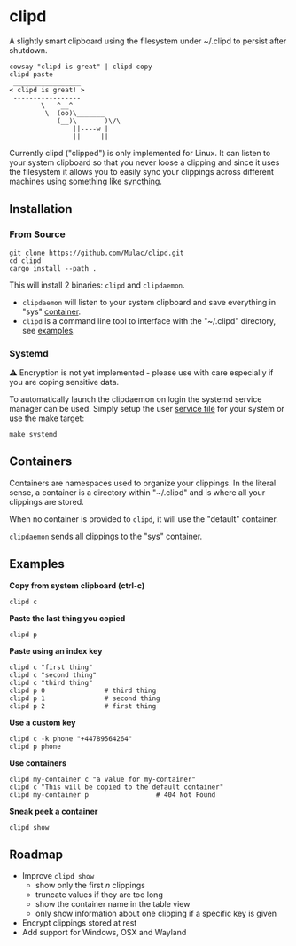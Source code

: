 # clipd
A slightly smart clipboard using the filesystem under ~/.clipd to persist after shutdown.

```
cowsay "clipd is great" | clipd copy
clipd paste
 _________________
< clipd is great! >
 -----------------
        \   ^__^
         \  (oo)\_______
            (__)\       )\/\
                ||----w |
                ||     ||
```

Currently clipd ("clipped") is only implemented for Linux.
It can listen to your system clipboard so that you never loose a clipping
and since it uses the filesystem it allows you to easily sync your clippings across 
different machines using something like [syncthing](https://github.com/syncthing/syncthing).

## Installation
### From Source
```
git clone https://github.com/Mulac/clipd.git
cd clipd
cargo install --path .
```

This will install 2 binaries:  `clipd` and `clipdaemon`.  
 - `clipdaemon` will listen to your system clipboard and save everything in "sys" [container](#containers).
 - `clipd` is a command line tool to interface with the "~/.clipd" directory, see [examples](#examples).

### Systemd
⚠️ Encryption is not yet implemented - please use with care especially if you are coping sensitive data.

To automatically launch the clipdaemon on login the systemd service manager can be used.  Simply setup the user [service file](etc/clipd.service) for your system or use the make target:
```
make systemd
```

## Containers
Containers are namespaces used to organize your clippings.
In the literal sense, a container is a directory within "~/.clipd" and is where all your clippings are stored.

When no container is provided to `clipd`, it will use the "default" container.

`clipdaemon` sends all clippings to the "sys" container.

## Examples
**Copy from system clipboard (ctrl-c)**
```
clipd c
```

**Paste the last thing you copied**
```
clipd p
```

**Paste using an index key**
```
clipd c "first thing"
clipd c "second thing"
clipd c "third thing"
clipd p 0               # third thing
clipd p 1               # second thing
clipd p 2               # first thing
```

**Use a custom key**
```
clipd c -k phone "+44789564264" 
clipd p phone
```

**Use containers**
```
clipd my-container c "a value for my-container"
clipd c "This will be copied to the default container"
clipd my-container p                 # 404 Not Found
```

**Sneak peek a container**
```
clipd show
```


## Roadmap
- Improve `clipd show`
    - show only the first $n$ clippings
    - truncate values if they are too long
    - show the container name in the table view
    - only show information about one clipping if a specific key is given
- Encrypt clippings stored at rest
- Add support for Windows, OSX and Wayland
